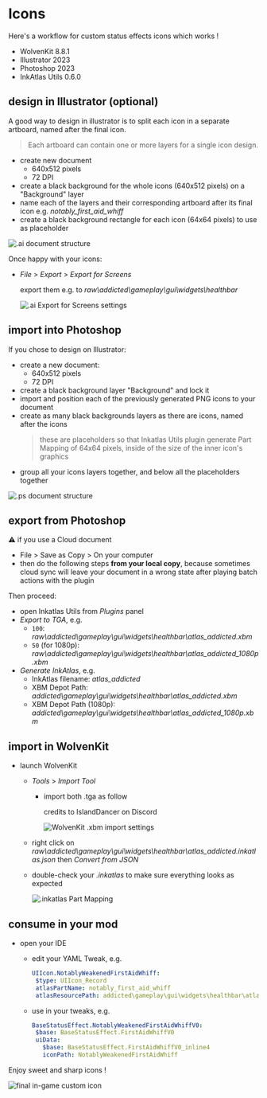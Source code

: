 # Icons

Here's a workflow for custom status effects icons which works !

- WolvenKit 8.8.1
- Illustrator 2023
- Photoshop 2023
- InkAtlas Utils 0.6.0

## design in Illustrator (optional)

A good way to design in illustrator is to split each icon in a separate artboard, named after the final icon.
> Each artboard can contain one or more layers for a single icon design.
>

- create new document
  - 640x512 pixels
  - 72 DPI
- create a black background for the whole icons (640x512 pixels) on a "Background" layer
- name each of the layers and their corresponding artboard after its final icon
   e.g. *notably_first_aid_whiff*
- create a black background rectangle for each icon (64x64 pixels) to use as placeholder

![.ai document structure](pictures/ai-document-structure.png)

Once happy with your icons:

- *File* > *Export* > *Export for Screens*
  
  export them e.g. to *raw\addicted\gameplay\gui\widgets\healthbar*

  ![.ai Export for Screens settings](pictures/ps-export-for-screens-settings.png)

## import into Photoshop

If you chose to design on Illustrator:

- create a new document:
  - 640x512 pixels
  - 72 DPI
- create a black background layer "Background" and lock it
- import and position each of the previously generated PNG icons to your document
- create as many black backgrounds layers as there are icons, named after the icons
  > these are placeholders so that Inkatlas Utils plugin generate Part Mapping of 64x64 pixels, inside of the size of the inner icon's graphics
- group all your icons layers together, and below all the placeholders together

![.ps document structure](pictures/ps-document-structure.png)

## export from Photoshop

⚠️ if you use a Cloud document

- File > Save as Copy > On your computer
- then do the following steps **from your local copy**, because sometimes cloud sync will leave your document in a wrong state after playing batch actions with the plugin

Then proceed:

- open Inkatlas Utils from *Plugins* panel
- *Export to TGA*, e.g.
  - `100`: *raw\addicted\gameplay\gui\widgets\healthbar\atlas_addicted.xbm*
  - `50` (for 1080p): *raw\addicted\gameplay\gui\widgets\healthbar\atlas_addicted_1080p.xbm*
- *Generate InkAtlas*, e.g.
  - InkAtlas filename: *atlas_addicted*
  - XBM Depot Path: *addicted\gameplay\gui\widgets\healthbar\atlas_addicted.xbm*
  - XBM Depot Path (1080p): *addicted\gameplay\gui\widgets\healthbar\atlas_addicted_1080p.xbm*

## import in WolvenKit

- launch WolvenKit
  - *Tools* > *Import Tool*
    - import both .tga as follow

      credits to IslandDancer on Discord

      ![WolvenKit .xbm import settings](./pictures/wk-import-xbm-solution.png)
  - right click on *raw\addicted\gameplay\gui\widgets\healthbar\atlas_addicted.inkatlas.json* then *Convert from JSON*
  - double-check your *.inkatlas* to make sure everything looks as expected

    ![.inkatlas Part Mapping](pictures/wk-inkatlas-part-mapping.png)

## consume in your mod

- open your IDE
  - edit your YAML Tweak, e.g.

    ```yaml
    UIIcon.NotablyWeakenedFirstAidWhiff:
     $type: UIIcon_Record
     atlasPartName: notably_first_aid_whiff
     atlasResourcePath: addicted\gameplay\gui\widgets\healthbar\atlas_addicted.inkatlas
    ```

  - use in your tweaks, e.g.

    ```yaml
    BaseStatusEffect.NotablyWeakenedFirstAidWhiffV0:
     $base: BaseStatusEffect.FirstAidWhiffV0
     uiData:
       $base: BaseStatusEffect.FirstAidWhiffV0_inline4
       iconPath: NotablyWeakenedFirstAidWhiff
    ```

Enjoy sweet and sharp icons !

![final in-game custom icon](pictures/ingame-custom-icons.png)
